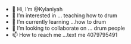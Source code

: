 - 👋 Hi, I’m @Kylaniyah
- 👀 I’m interested in ... teaching how to drum
- 🌱 I’m currently learning ...how to drum
- 💞️ I’m looking to collaborate on ... drum people
- 📫 How to reach me ...text me 4079795491

<!---
Kylaniyah/Kylaniyah is a ✨ special ✨ repository because its `README.md` (this file) appears on your GitHub profile.
You can click the Preview link to take a look at your changes.
--->

